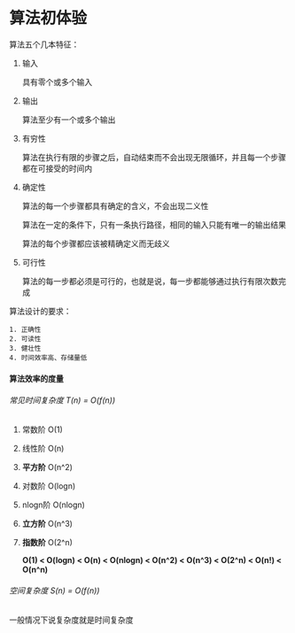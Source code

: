 # 算法初体验

算法五个几本特征：

 1. 输入

    具有零个或多个输入

 2. 输出

    算法至少有一个或多个输出

 3. 有穷性

    算法在执行有限的步骤之后，自动结束而不会出现无限循环，并且每一个步骤都在可接受的时间内

 4. 确定性

    算法的每一个步骤都具有确定的含义，不会出现二义性

    算法在一定的条件下，只有一条执行路径，相同的输入只能有唯一的输出结果

    算法的每个步骤都应该被精确定义而无歧义

 5. 可行性

    算法的每一步都必须是可行的，也就是说，每一步都能够通过执行有限次数完成

算法设计的要求：

 	1. 正确性
 	2. 可读性
 	3. 健壮性
 	4. 时间效率高、存储量低

#### 算法效率的度量

 ###### 常见时间复杂度 T(n) = O(f(n))

 1. 常数阶    O(1)

 2. 线性阶    O(n)

 3. **平方阶**    O(n^2)

 4. 对数阶    O(logn)

 5. nlogn阶    O(nlogn)

 6. **立方阶**    O(n^3)

 7. **指数阶**    O(2^n)

    **O(1) < O(logn) < O(n) < O(nlogn) < O(n^2) < O(n^3) < O(2^n) < O(n!) < O(n^n)**

###### 空间复杂度 S(n) = O(f(n))

一般情况下说复杂度就是时间复杂度